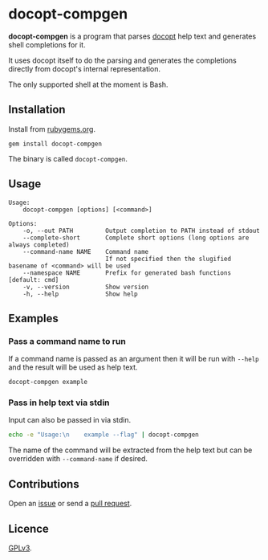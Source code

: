 # docopt-compgen

**docopt-compgen** is a program that parses [docopt](https://github.com/docopt/docopt.rb) help text and generates shell completions for it.

It uses docopt itself to do the parsing and generates the completions directly from docopt's internal representation.

The only supported shell at the moment is Bash.

## Installation

Install from [rubygems.org](https://rubygems.org/gems/docopt-compgen).

```
gem install docopt-compgen
```

The binary is called `docopt-compgen`.

## Usage

```
Usage:
    docopt-compgen [options] [<command>]

Options:
    -o, --out PATH         Output completion to PATH instead of stdout
    --complete-short       Complete short options (long options are always completed)
    --command-name NAME    Command name
                           If not specified then the slugified basename of <command> will be used
    --namespace NAME       Prefix for generated bash functions [default: cmd]
    -v, --version          Show version
    -h, --help             Show help
```

## Examples

### Pass a command name to run

If a command name is passed as an argument then it will be run with `--help` and the result will be used as help text.

```bash
docopt-compgen example
```

### Pass in help text via stdin

Input can also be passed in via stdin.

```bash
echo -e "Usage:\n    example --flag" | docopt-compgen
```

The name of the command will be extracted from the help text but can be overridden with `--command-name` if desired.

## Contributions

Open an [issue](https://github.com/crdx/docopt-compgen/issues) or send a [pull request](https://github.com/crdx/docopt-compgen/pulls).

## Licence

[GPLv3](LICENCE).
